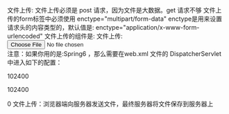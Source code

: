 文件上传:
文件上传必须是 post 请求，因为文件是大数据。get 请求不够
文件上传的form标签中必须使用 enctype="multipart/form-data"
enctype是用来设置请求头的内容类型的，默认值是: enctype="application/x-www-form-urlencoded"
文件上传的组件是: 文件上传: <input type="file" name="fileName"><br>
注意：如果你用的是:Spring6 ，那么需要在web.xml 文件的 DispatcherServlet中进入如下的配置：
<multipart-config>
<!--设置单个支持最大文件的大小-->
<max-file-size>102400</max-file-size>
<!--设置整个表单所有文件上传的最大值-->
<max-request-size>102400</max-request-size>
<!--设置最小上传文件大小-->
<file-size-threshold>0</file-size-threshold>
</multipart-config>
文件上传：浏览器端向服务器发送文件，最终服务器将文件保存到服务器上